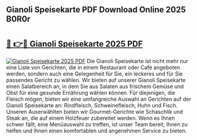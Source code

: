 ## Gianoli Speisekarte PDF Download Online 2025 B0R0r

# <h2><a href="http://gccevo.nevu.top/?p=Gianoli+Speisekarte">🔗 👉🔴 Gianoli Speisekarte 2025 PDF</a></h2>

[![Gianoli Speisekarte 2025 PDF](https://i.imgur.com/dBaPXMq.png)](http://gccevo.nevu.top/?p=Gianoli+Speisekarte)
Die Gianoli Speisekarte ist nicht mehr nur eine Liste von Gerichten, die in einem Restaurant oder Café angeboten werden, sondern auch eine Gelegenheit für Sie, ein leckeres und für Sie passendes Gericht zu wählen. Wir bieten auf unserer Gianoli Speisekarte einen Salatbereich an, in dem Sie aus Salaten aus frischem Gemüse und Obst für eine gesunde Ernährung wählen können. Für diejenigen, die Fleisch mögen, bieten wir eine umfangreiche Auswahl an Gerichten auf der Gianoli Speisekarte an: Rindfleisch, Schweinefleisch, Huhn und Fisch. Unseren Auserwählten bieten wir Gourmet-Gerichte wie Schaschlik und Steak an, die auf einem Holzfeuer zubereitet werden. Wenn es Ihnen schwer fällt, eine Menüauswahl zu treffen, ist unser Team bereit, Ihnen zu helfen und Ihnen einen komfortablen und angenehmen Service zu bieten.
